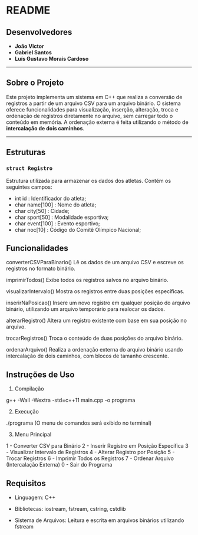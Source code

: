 # README

## Desenvolvedores

- **João Victor**
- **Gabriel Santos**
- **Luís Gustavo Morais Cardoso** 

---

## Sobre o Projeto

Este projeto implementa um sistema em C++ que realiza a conversão de registros a partir de um arquivo CSV para um arquivo binário. O sistema oferece funcionalidades para visualização, inserção, alteração, troca e ordenação de registros diretamente no arquivo, sem carregar todo o conteúdo em memória. A ordenação externa é feita utilizando o método de **intercalação de dois caminhos**.

---

## Estruturas

### `struct Registro`

Estrutura utilizada para armazenar os dados dos atletas. Contém os seguintes campos:

- int    id : Identificador do atleta;
- char   name[100] : Nome do atleta;
- char   city[50] : Cidade;
- char   sport[50] : Modalidade esportiva;
- char   event[100] : Evento esportivo;
- char   noc[10] : Código do Comitê Olímpico Nacional;

## Funcionalidades
converterCSVParaBinario()
Lê os dados de um arquivo CSV e escreve os registros no formato binário.

imprimirTodos()
Exibe todos os registros salvos no arquivo binário.

visualizarIntervalo()
Mostra os registros entre duas posições específicas.

inserirNaPosicao()
Insere um novo registro em qualquer posição do arquivo binário, utilizando um arquivo temporário para realocar os dados.

alterarRegistro()
Altera um registro existente com base em sua posição no arquivo.

trocarRegistros()
Troca o conteúdo de duas posições do arquivo binário.

ordenarArquivo()
Realiza a ordenação externa do arquivo binário usando intercalação de dois caminhos, com blocos de tamanho crescente.

## Instruções de Uso
1. Compilação

g++ -Wall -Wextra -std=c++11 main.cpp -o programa

2. Execução

./programa (O menu de comandos será exibido no terminal)

3. Menu Principal

1 - Converter CSV para Binário
2 - Inserir Registro em Posição Específica
3 - Visualizar Intervalo de Registros
4 - Alterar Registro por Posição
5 - Trocar Registros
6 - Imprimir Todos os Registros
7 - Ordenar Arquivo (Intercalação Externa)
0 - Sair do Programa

## Requisitos
- Linguagem: C++

- Bibliotecas: iostream, fstream, cstring, cstdlib

- Sistema de Arquivos: Leitura e escrita em arquivos binários utilizando fstream
